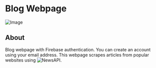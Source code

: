 # Blog Webpage
![Image](https://i.imgur.com/l9pU9N5.png)
## About
Blog webpage with Firebase authentication. You can create an account using your email address.
This webpage scrapes articles from popular websites using ![NewsAPI](https://newsapi.org/).